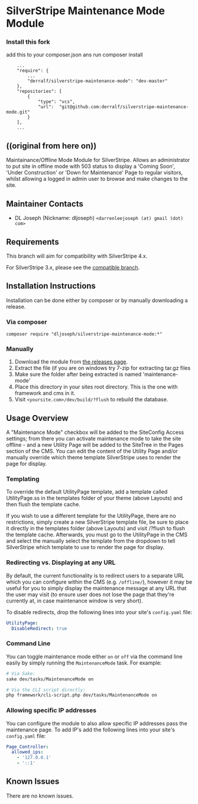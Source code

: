 # SilverStripe Maintenance Mode Module


### Install this fork

add this to your composer.json ans run composer install

```
    ...
    "require": {
        ...
        "derralf/silverstripe-maintenance-mode": "dev-master"
    },
    "repositories": [
        {
            "type": "vcs",
            "url":  "git@github.com:derralf/silverstripe-maintenance-mode.git"
        }
    ],
    ...

```


## ((original from here on))


Maintainance/Offline Mode Module for SilverStripe.  Allows an
administrator to put site in offline mode with 503 status to display a
'Coming Soon', 'Under Construction' or 'Down for Maintenance' Page to
regular visitors, whilst allowing a logged in admin user to browse and
make changes to the site.


Maintainer Contacts
-------------------
*  DL Joseph (Nickname: dljoseph) `<darrenleejoseph (at) gmail (dot) com>`

Requirements
------------

This branch will aim for compatibility with SilverStripe 4.x.

For SilverStripe 3.x, please see the [compatible branch](https://github.com/dljoseph/silverstripe-maintenance-mode/tree/1.0).


Installation Instructions
-------------------------

Installation can be done either by composer or by manually downloading a release.

### Via composer

`composer require "dljoseph/silverstripe-maintenance-mode:*"`

### Manually

 1.  Download the module from [the releases page](https://github.com/dljoseph/silverstripe-maintenance-mode/releases).
 2.  Extract the file (if you are on windows try 7-zip for extracting tar.gz files
 3.  Make sure the folder after being extracted is named 'maintenance-mode'
 4.  Place this directory in your sites root directory. This is the one with framework and cms in it.
 5. Visit `<yoursite.com>/dev/build/?flush` to rebuild the database.


Usage Overview
--------------
A "Maintenance Mode" checkbox will be added to the SiteConfig Access settings;
from there you can activate maintenance mode to take the site offline - and a
new Utility Page will be added to the SiteTree in the Pages section of the CMS.
You can edit the content of the Utility Page and/or manually override which
theme template SilverStripe uses to render the page for display.


### Templating
To override the default UtilityPage template, add a template called
UtilityPage.ss in the templates folder of your theme (above Layouts) and then
flush the template cache.

If you wish to use a different template for the UtilityPage, there are no
restrictions, simply create a new SilverStripe template file, be sure to place
it directly in the templates folder (above Layouts) and visit <yoursite>/?flush
to flush the template cache.  Afterwards, you must go to the UtilityPage in the
CMS and select the manually select the template from the dropdown to tell
SilverStripe which template to use to render the page for display.

### Redirecting vs. Displaying at any URL

By default, the current functionality is to redirect users to a separate URL which you can configure within the CMS (e.g. `/offline/`), however it may be useful for you to simply display the maintenance message at any URL that the user may visit (to ensure user does not lose the page that they're currently at, in case maintenance window is very short).

To disable redirects, drop the following lines into your site's `config.yaml` file:

```yaml
UtilityPage:
  DisableRedirect: true
```

### Command Line

You can toggle maintenance mode either `on` or `off` via the command line easily by simply running the `MaintenanceMode` task. For example:

```bash
# Via Sake:
sake dev/tasks/MaintenanceMode on

# Via the CLI script directly:
php framework/cli-script.php dev/tasks/MaintenanceMode on
```


### Allowing specific IP addresses
You can configure the module to also allow specific IP addresses pass the maintenance page.
To add IP's add the following lines into your site's `config.yaml` file:

```yaml
Page_Controller:
  allowed_ips:
    - '127.0.0.1'
    - '::1'
```

Known Issues
------------
There are no known issues.
